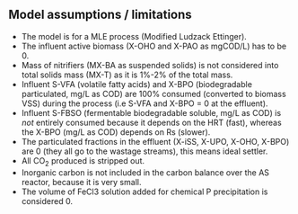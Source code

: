 ## Model assumptions / limitations
  - The model is for a MLE process (Modified Ludzack Ettinger).
  - The influent active biomass (X-OHO and X-PAO as mgCOD/L) has to be 0.
  - Mass of nitrifiers (MX-BA as suspended solids) is not considered into total
    solids mass (MX-T) as it is 1%-2% of the total mass.
  - Influent S-VFA (volatile fatty acids) and X-BPO (biodegradable
    particulated, mg/L as COD) are 100% consumed (converted to biomass VSS)
    during the process (i.e S-VFA and X-BPO = 0 at the effluent).
  - Influent S-FBSO (fermentable biodegradable soluble, mg/L as COD) is *not*
    entirely consumed because it depends on the HRT (fast), whereas the X-BPO
    (mg/L as COD) depends on Rs (slower).
  - The particulated fractions in the effluent (X-iSS, X-UPO, X-OHO, X-BPO) are
    0 (they all go to the wastage streams), this means ideal settler.
  - All CO<sub>2</sub> produced is stripped out.
  - Inorganic carbon is not included in the carbon balance over the AS reactor,
    because it is very small.
  - The volume of FeCl3 solution added for chemical P precipitation is
    considered 0.
